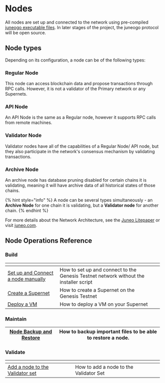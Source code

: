 # Nodes

All nodes are set up and connected to the network using pre-compiled [juneogo executable files](https://github.com/Juneo-io/juneogo-binaries). In later stages of the project, the juneogo protocol will be open source.



## Node types

Depending on its configuration, a node can be of the following types:



### **Regular Node**

This node can access blockchain data and propose transactions through RPC calls. However, it is not a validator of the Primary network or any Supernets.

### API Node

An API Node is the same as a Regular node, however it supports RPC calls from remote machines.

### Validator Node

Validator nodes have all of the capabilities of a Regular Node/ API node, but they also participate in the network's consensus mechanism by validating transactions.

### Archive Node

An archive node has database pruning disabled for certain chains it is validating, meaning it will have archive data of all historical states of those chains.

{% hint style="info" %}
A node can be several types simultaneously - an **Archive Node** for one chain it is validating, but a **Validator node** for another chain.
{% endhint %}

For more details about the Network Architecture, see the [Juneo Litepaper](https://juneo.com/litepaper) or visit [juneo.com](https://juneo.com/).



## Node Operations Reference

### Build

<table data-header-hidden><thead><tr><th></th><th></th><th data-hidden></th></tr></thead><tbody><tr><td><a href="broken-reference">Set up and Connect a node manually</a></td><td>How to set up and connect to the Genesis Testnet network without the installer script</td><td></td></tr><tr><td><a href="../build/create-a-supernet.md">Create a Supernet</a></td><td>How to create a Supernet on the Genesis Testnet</td><td></td></tr><tr><td><a href="../build/deploy-a-vm.md">Deploy a VM</a></td><td>How to deploy a VM on your Supernet</td><td></td></tr></tbody></table>

### Maintain

| [Node Backup and Restore](../maintain/node-backup-and-restore.md) | How to backup important files to be able to restore a node. |
| ----------------------------------------------------------------- | ----------------------------------------------------------- |

### Validate

<table data-header-hidden><thead><tr><th></th><th></th><th data-hidden></th></tr></thead><tbody><tr><td><a href="../validate/add-a-validator.md">Add a node to the Validator set</a></td><td>How to add a node to the Validator Set</td><td></td></tr></tbody></table>
